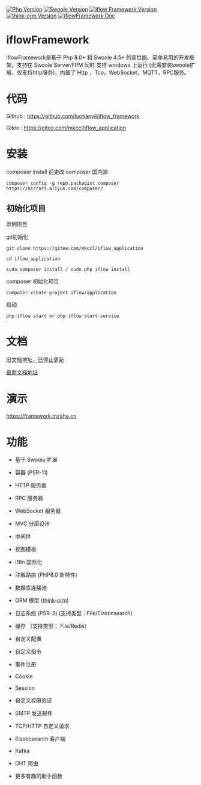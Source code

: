 [![Php Version](https://img.shields.io/badge/php-%3E=8.0.1-brightgreen.svg)](https://secure.php.net/)
[![Swoole Version](https://img.shields.io/badge/swoole-%3E=4.5.0-brightgreen.svg)](https://github.com/swoole/swoole-src)
[![iflow Framework Version](https://img.shields.io/badge/iflow_framework-%3E=0.0.1-brightgreen.svg)](https://github.com/luotianyil/iflow_framework)
[![think-orm Version](https://img.shields.io/badge/think/orm-%3E=2.0.x-brightgreen.svg)](https://www.kancloud.cn/manual/think-orm/1257998)
[![iflowFramework Doc](https://img.shields.io/badge/docs-passing-green.svg?maxAge=2592000)](https://www.yuque.com/youzhiyuandemao/ftorkm)

# iflowFramework



iflowFramework是基于 Php 8.0+ 和 Swoole 4.5+ 的高性能、简单易用的开发框架。支持在 Swoole Server/FPM 同时 支持 windows 上运行 (无需安装swoole扩展、仅支持http服务)。内置了 Http ，Tcp，WebSocket，MQTT，RPC服务。




# 代码

Github : https://github.com/luotianyil/iflow_framework

Gitee : https://gitee.com/mkccl/iflow_application

# 安装

composer install 前更改 composer 国内源

```
composer config -g repo.packagist composer https://mirrors.aliyun.com/composer/
```


## 初始化项目



示例项目

git初始化
```
git clone https://gitee.com/mkccl/iflow_application

cd iflow_application

sudo composer install / sudo php iflow install
```

composer 初始化项目
```
composer create-project iflow/application
```

启动

```
php iflow start or php iflow start-service
```


# 文档

[旧文档地址，已停止更新](https://mzshe.cn/#/open_api)

[最新文档地址](https://www.yuque.com/youzhiyuandemao/ftorkm)



# 演示
https://framework.mzshe.cn


# 功能


- 基于 Swoole 扩展

- 容器 (PSR-11)

- HTTP 服务器

- RPC 服务器

- WebSocket 服务器

- MVC 分层设计

- 中间件

- 视图模板

- i18n 国际化

- 注解路由 (PHP8.0 新特性)

- 数据库连接池

- ORM 模型 ([think-orm](https://laravel-china.org/docs/laravel/5.5/eloquent/1332))

- 日志系统 (PSR-3) (支持类型：File/Elasticsearch)

- 缓存 （支持类型： File/Redis）

- 自定义配置

- 自定义指令

- 事件注册

- Cookie

- Session

- 自定义权限验证

- SMTP 发送邮件

- TCP/HTTP 自定义请求

- Elasticsearch 客户端

- Kafka

- DHT 爬虫

- 更多有趣的助手函数
